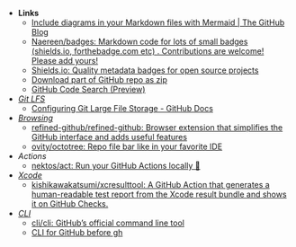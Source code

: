 - **Links**
	- [Include diagrams in your Markdown files with Mermaid | The GitHub Blog](https://leetcode.com/problems/lru-cache/description/)
	- [Naereen/badges: Markdown code for lots of small badges (shields.io, forthebadge.com etc) . Contributions are welcome! Please add yours!](https://github.com/Naereen/badges)
	- [Shields.io: Quality metadata badges for open source projects](https://shields.io/)
	- [Download part of GitHub repo as zip](http://kinolien.github.io/gitzip/)
	- [GitHub Code Search (Preview)](https://cs.github.com/)
- *[Git LFS](Git%20LFS.md)*
	- [Configuring Git Large File Storage - GitHub Docs](https://docs.github.com/en/repositories/working-with-files/managing-large-files/configuring-git-large-file-storage)
- *[Browsing](Browsing.md)*
	- [refined-github/refined-github: Browser extension that simplifies the GitHub interface and adds useful features](https://github.com/refined-github/refined-github)
	- [ovity/octotree: Repo file bar like in your favorite IDE](https://github.com/ovity/octotree)
- *Actions*
	- [nektos/act: Run your GitHub Actions locally 🚀](https://github.com/nektos/act)
- *[Xcode](Xcode.md)*
	- [kishikawakatsumi/xcresulttool: A GitHub Action that generates a human-readable test report from the Xcode result bundle and shows it on GitHub Checks.](https://github.com/kishikawakatsumi/xcresultto)
- *[CLI](CLI.md)*
	- [cli/cli: GitHub’s official command line tool](https://github.com/cli/cli)
	- [CLI for GitHub before gh](https://github.com/github/hub)